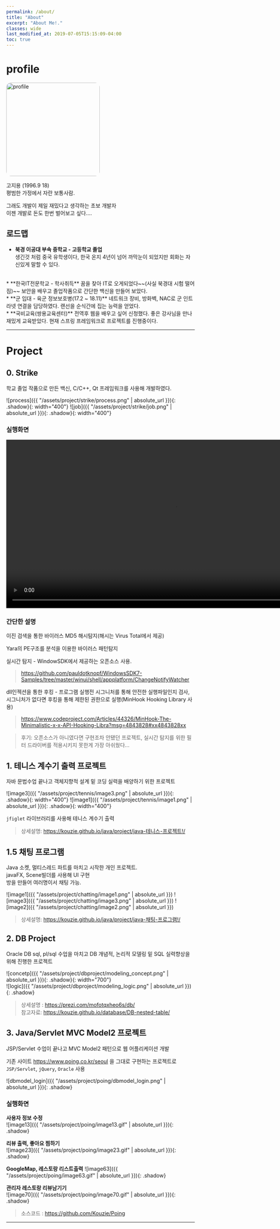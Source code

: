 ```yaml
---
permalink: /about/
title: "About"
excerpt: "About Me!."
classes: wide
last_modified_at: 2019-07-05T15:15:09-04:00
toc: true
---
```

      
# profile


<img src="https://kouzie.github.io/assets/about/profile.jpg" alt="profile" class="center" width="250" style="border-radius: 5%;">

고지용 (1996.9 18)   
평범한 가정에서 자란 보통사람.  

그래도 개발이 제일 재밌다고 생각하는 초보 개발자  
이젠 개발로 돈도 한번 벌어보고 싶다....  

## 로드맵

* **북경 이공대 부속 중학교  - 고등학교 졸업**  
  생긴것 처럼 중국 유학생이다, 한국 온지 4년이 넘어 까막눈이 되었지만 회화는 자신있게 말할 수 있다.  
<br>
* **한국IT전문학교 - 학사취득**   
  꿈을 찾아 IT로 오게되었다~~(사실 북경대 시험 떨어짐)~~ 보안을 배우고 졸업작품으로 간단한 백신을 만들어 보았다.  
<br>
* **군 입대 - 육군 정보보호병(17.2 ~ 18.11)**   
  네트워크 장비, 방화벽, NAC로 군 인트라넷 연결을 담당하였다. 랜선을 순식간에 집는 능력을 얻었다.   
<br>
* **국비교육(쌍용교육센터)**  
  전역후 웹을 배우고 싶어 신청했다. 좋은 강사님을 만나 재밌게 교육받았다. 현재 스프링 프레임워크로 프로젝트를 진행중이다.   

---


# Project

## 0. Strike

학교 졸업 작품으로 만든 백신, C/C++, Qt 프레임워크를 사용해 개발하였다.  

![process]({{ "/assets/project/strike/process.png" | absolute_url }}){: .shadow}{: width="400"}
![job]({{ "/assets/project/strike/job.png" | absolute_url }}){: .shadow}{: width="400"}


### 실행화면

<video src="https://kouzie.github.io/assets/project/strike/media1.mp4" controls="controls" style="width: 900px">
  이 브라우저에서는 재생 불가능합니다.  
</video>



### 간단한 설명

이진 검색을 통한 바이러스 MD5 해시탐지(해시는 Virus Total에서 제공)  

Yara의 PE구조를 분석을 이용한 바이러스 패턴탐지  

실시간 탐지 - WindowSDK에서 제공하는 오픈소스 사용.  
> https://github.com/pauldotknopf/WindowsSDK7-Samples/tree/master/winui/shell/appplatform/ChangeNotifyWatcher   

dll인젝션을 통한 후킹 - 프로그램 실행전 시그니처를 통해 안전한 실행파일인지 검사, 시그니처가 없다면 후킹을 통해 제한된 권한으로 실행(MinHook Hooking Library 사용)  
>https://www.codeproject.com/Articles/44326/MinHook-The-Minimalistic-x-x-API-Hooking-Libra?msg=4843828#xx4843828xx  

> 후기: 오픈소스가 아니였다면 구현조차 안됐던 프로젝트, 실시간 탐지를 위한 필터 드라이버를 적용시키지 못한게 가장 아쉬웠다...


## 1. 테니스 계수기 출력 프로젝트

자바 문법수업 끝나고 객체지향적 설계 밑 코딩 실력을 배양하기 위한 프로젝트  

![image3]({{ "/assets/project/tennis/image3.png" | absolute_url }}){: .shadow}{: width="400"}
![image1]({{ "/assets/project/tennis/image1.png" | absolute_url }}){: .shadow}{: width="400"} 

`jfiglet` 라이브러리를 사용해 테니스 계수기 출력

> 상세설명: <a href="https://kouzie.github.io/java/project/java-테니스-프로젝트!/">https://kouzie.github.io/java/project/java-테니스-프로젝트!/</a>

## 1.5 채팅 프로그램

Java 소켓, 멀티스레드 파트를 마치고 시작한 개인 프로젝트.  
javaFX, Scene빌더를 사용해 UI 구현  
방을 만들어 여러명이서 채팅 가능.

![image1]({{ "/assets/project/chatting/image1.png" | absolute_url }})
![image3]({{ "/assets/project/chatting/image3.png" | absolute_url }})
![image2]({{ "/assets/project/chatting/image2.png" | absolute_url }})  

> 상세설명: <a>https://kouzie.github.io/java/project/java-채팅-프로그램!/</a>


## 2. DB Project  

Oracle DB sql, pl/sql 수업을 마치고 DB 개념적, 논리적 모델링 밑 SQL 실력향상을 위해 진행한 프로젝트  

![concetp]({{ "/assets/project/dbproject/modeling_concept.png" | absolute_url }}){: .shadow}{: width="700"}    
![logic]({{ "/assets/project/dbproject/modeling_logic.png" | absolute_url }}){: .shadow}  

> 상세설명 : <a href="https://prezi.com/mofotqxheo6s/db/">https://prezi.com/mofotqxheo6s/db/</a>  
> 참고자료: <a href="https://kouzie.github.io/database/DB-nested-table/">https://kouzie.github.io/database/DB-nested-table/</a>  


## 3. Java/Servlet MVC Model2 프로젝트

JSP/Servlet 수업이 끝나고 MVC Model2 패턴으로 웹 어플리케이션 개발  

기존 사이트 https://www.poing.co.kr/seoul 을 그대로 구현하는 프로젝트로 `JSP/Servlet`, `jQuery`, `Oracle` 사용

![dbmodel_login]({{ "/assets/project/poing/dbmodel_login.png" | absolute_url }}){: .shadow}  

### 실행화면  

**사용자 정보 수정**  
![image13]({{ "/assets/project/poing/image13.gif" | absolute_url }}){: .shadow}   

**리뷰 출력, 좋아요 찜하기**  
![image23]({{ "/assets/project/poing/image23.gif" | absolute_url }}){: .shadow}  

**GoogleMap, 레스토랑 리스트출력**
![image63]({{ "/assets/project/poing/image63.gif" | absolute_url }}){: .shadow}  

**관리자 레스토랑 리뷰남기기**  
![image70]({{ "/assets/project/poing/image70.gif" | absolute_url }}){: .shadow}  


> 소스코드 : <a href="https://github.com/Kouzie/Poing">https://github.com/Kouzie/Poing</a>


---
<!-- 
## 간단한 소개  

엄청 열심히 살아온 인생은 아니지만  
게으르게 살았다기에는 열심히 산 인생.  

성격에 대한 객관적 정보를 제공하기 위해 mbti검사를 해보았습니다.   

![image70]({{ "/assets/about/mbti.png" | absolute_url }}){: .shadow}{: width="300" }{: align-left}   

> <a href="https://www.16personalities.com/ko/성격유형-isfj">https://www.16personalities.com/ko/성격유형-isfj</a>  

`수호자형 사람은 무엇을 받으면 몇 배로 베푸는 진정한 이타주의자로 열정과 자애로움으로 일단 믿는 이들이라면 타인과도 잘 어울려 일에 정진합니다. 약 13%로 꽤 높은 인구 비율을 차지하는데, 인구 대다수를 차지하는 데 있어 이들보다 더 나은 성격 유형은 아마 없을 것입니다. `

좋게 포장해 놓았지만 세상 인구 13%가 가지는 가장 평범한 유형이다...  
 -->
